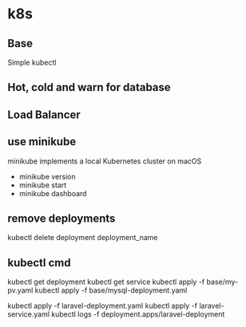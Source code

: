 # k8s

## Base

Simple kubectl 

## Hot, cold and warn for database


## Load Balancer



## use minikube

minikube implements a local Kubernetes cluster on macOS

* minikube version
* minikube start
* minikube dashboard 

## remove deployments
kubectl delete deployment deployment_name


## kubectl cmd

kubectl get deployment
kubectl get service
kubectl apply -f base/my-pv.yaml
kubectl apply -f base/mysql-deployment.yaml

kubectl apply -f laravel-deployment.yaml
kubectl apply -f laravel-service.yaml
kubectl logs -f deployment.apps/laravel-deployment
